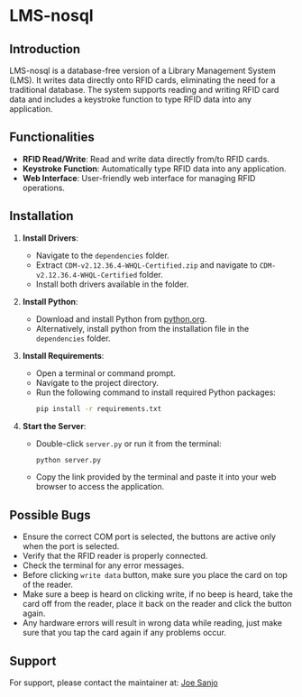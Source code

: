 # LMS-nosql

## Introduction
LMS-nosql is a database-free version of a Library Management System (LMS). It writes data directly onto RFID cards, eliminating the need for a traditional database. The system supports reading and writing RFID card data and includes a keystroke function to type RFID data into any application.

## Functionalities
- **RFID Read/Write**: Read and write data directly from/to RFID cards.
- **Keystroke Function**: Automatically type RFID data into any application.
- **Web Interface**: User-friendly web interface for managing RFID operations.

## Installation

1. **Install Drivers**:
   - Navigate to the `dependencies` folder.
   - Extract `CDM-v2.12.36.4-WHQL-Certified.zip` and navigate to `CDM-v2.12.36.4-WHQL-Certified` folder.
   - Install both drivers available in the folder.

2. **Install Python**:
   - Download and install Python from [python.org](https://www.python.org/downloads/).
   - Alternatively, install python from the installation file in the `dependencies` folder.

3. **Install Requirements**:
   - Open a terminal or command prompt.
   - Navigate to the project directory.
   - Run the following command to install required Python packages:
     ```bash
     pip install -r requirements.txt
     ```

4. **Start the Server**:
   - Double-click `server.py` or run it from the terminal:
     ```bash
     python server.py
     ```
   - Copy the link provided by the terminal and paste it into your web browser to access the application.

## Possible Bugs
- Ensure the correct COM port is selected, the buttons are active only when the port is selected.
- Verify that the RFID reader is properly connected.
- Check the terminal for any error messages.
- Before clicking `write data` button, make sure you place the card on top of the reader.
- Make sure a beep is heard on clicking write, if no beep is heard, take the card off from the reader, place it back on the reader and click the button again.
- Any hardware errors will result in wrong data while reading, just make sure that you tap the card again if any problems occur.

## Support
For support, please contact the maintainer at: [Joe Sanjo](mailto:joesanjo10@gmail.com)
